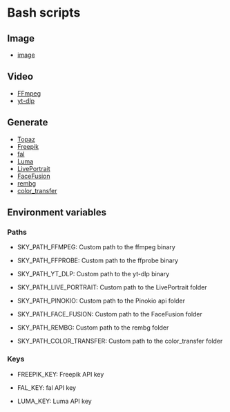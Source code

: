 # Bash scripts

## Image

- [image](image/README.md)

## Video

- [FFmpeg](ffmpeg/README.md)
- [yt-dlp](yt-dlp/README.md)

## Generate

- [Topaz](generate/Topaz/README.md)
- [Freepik](generate/Freepik/README.md)
- [fal](generate/fal/README.md)
- [Luma](generate/Luma/README.md)
- [LivePortrait](generate/LivePortrait/README.md)
- [FaceFusion](generate/FaceFusion/README.md)
- [rembg](generate/rembg/README.md)
- [color_transfer](generate/color_transfer/README.md)

## Environment variables

### Paths

- SKY_PATH_FFMPEG: Custom path to the ffmpeg binary
- SKY_PATH_FFPROBE: Custom path to the ffprobe binary

- SKY_PATH_YT_DLP: Custom path to the yt-dlp binary

- SKY_PATH_LIVE_PORTRAIT: Custom path to the LivePortrait folder

- SKY_PATH_PINOKIO: Custom path to the Pinokio api folder

- SKY_PATH_FACE_FUSION: Custom path to the FaceFusion folder

- SKY_PATH_REMBG: Custom path to the rembg folder

- SKY_PATH_COLOR_TRANSFER: Custom path to the color_transfer folder

### Keys

- FREEPIK_KEY: Freepik API key

- FAL_KEY: fal API key

- LUMA_KEY: Luma API key
